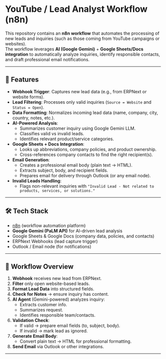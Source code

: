 # YouTube / Lead Analyst Workflow (n8n)

This repository contains an **n8n workflow** that automates the processing of new leads and inquiries (such as those coming from YouTube campaigns or websites).  
The workflow leverages **AI (Google Gemini)** + **Google Sheets/Docs integration** to automatically analyze inquiries, identify responsible contacts, and draft professional email notifications.

---

## 🚀 Features

- **Webhook Trigger**: Captures new lead data (e.g., from ERPNext or website forms).
- **Lead Filtering**: Processes only valid inquiries (`Source = Website` and `Status = Open`).
- **Data Formatting**: Normalizes incoming lead data (name, company, city, country, notes, etc.).
- **AI-Powered Analysis**:
  - Summarizes customer inquiry using Google Gemini LLM.
  - Classifies valid vs invalid leads.
  - Identifies relevant product/service categories.
- **Google Sheets + Docs Integration**:
  - Looks up abbreviations, company policies, and product ownership.
  - Cross-references company contacts to find the right recipient(s).
- **Email Generation**:
  - Creates a professional email body (plain text → HTML).
  - Extracts subject, body, and recipient fields.
  - Prepares email for delivery through Outlook (or any email node).
- **Invalid Leads Handling**:
  - Flags non-relevant inquiries with `"Invalid Lead - Not related to products, services, or solutions."`

---

## 🛠 Tech Stack

- [n8n](https://n8n.io) (workflow automation platform)
- **Google Gemini (PaLM API)** for AI-driven lead analysis
- Google Sheets & Google Docs (company data, policies, and contacts)
- ERPNext Webhooks (lead capture trigger)
- Outlook / Email node (for notifications)

---

## 📂 Workflow Overview

1. **Webhook** receives new lead from ERPNext.  
2. **Filter** only open website-based leads.  
3. **Format Lead Data** into structured fields.  
4. **Check for Notes** → ensure inquiry has content.  
5. **AI Agent** (Gemini-powered) analyzes inquiry:
   - Extracts customer info.
   - Summarizes request.
   - Identifies responsible team/contacts.  
6. **Validation Check**:
   - If valid → prepare email fields (to, subject, body).
   - If invalid → mark lead as ignored.  
7. **Generate Email Body**:
   - Convert plain text → HTML for professional formatting.  
8. **Send Email** via Outlook or other integrations.  

---


